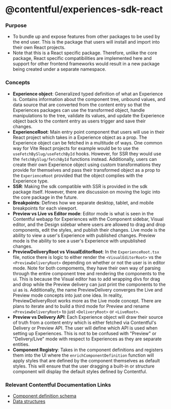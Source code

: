 # @contentful/experiences-sdk-react
### Purpose
- To bundle up and expose features from other packages to be used by the end user. This is the package that users will install and import into their own React projects.
- Note that this is a React specific package. Therefore, unlike the core package, React specific compatibilities are implemented here and support for other frontend frameworks would result in a new package being created under a separate namespace.

### Concepts
- **Experience object**: Generalized typed definition of what an Experience is. Contains information about the component tree, unbound values, and data source that are converted from the content entry so that the Experiences packages can use the transformed object, handle manipulations to the tree, validate its values, and update the Experience object back to the content entry as users trigger and save their changes.
- **ExperienceRoot**: Main entry point component that users will use in their React project which takes in a Experience object as a prop. The Experience object can be fetched in a multitude of ways. One common way for Vite React projects for example would be to use the `useFetchBySlug/useFetchById` hooks. However, for SSR they would use the `fetchBySlug/fetchById` functions instead. Additionally, users can create their own Experience object using custom transformations they provide for themselves and pass their transformed object as a prop to the `ExperienceRoot` provided that the object complies with the Experience type. 
- **SSR**: Making the sdk compatible with SSR is provided in the sdk package itself. However, there are discussion on moving the logic into the core package in the future.
- **Breakpoints**: Defines how we separate desktop, tablet, and mobile breakpoints for each viewport.
- **Preview vs Live vs Editor mode**: Editor mode is what is seen in the Contentful webapp for Experiences with the Component sidebar, Visual editor, and the Design sidebar where users are allowed to drag and drop components, edit the styles, and publish their changes. Live mode is the ability to view a user's Experience with published changes. Preview mode is the ability to see a user's Experience with unpublished changes. 
- **PreviewDeliveryRoot vs VisualEditorRoot**: In the `ExperienceRoot.tsx` file, notice there is logic to either render the `<VisualEditorRoot>` vs the `<PreviewDeliveryRoot>` depending on whether or not the user is in editor mode. Note for both compoments, they have their own way of parsing through the entire component tree and rendering the components to the ui. This is because the Visual editor has to add wrapping divs for drag and drop while the Preview delivery can just print the components to the ui as is. Additionally, the name PreviewDelivery converges the Live and Preview mode concepts into just one idea. In reality, PreviewDeliveryRoot works more as the Live mode concept. There are plans to iterate and to build a third mode for Preview and rename `<PreviewDeliveryRoot>` to just `<DeliveryRoot>` or `<LiveRoot>`.
- **Preview vs Delivery API**: Each Experience object will draw their source of truth from a content entry which is either fetched via Contentful's Delivery or Preview API. The user will define which API is used when setting up Experiences. This is not to be confused with "Preview" or "Delivery/Live" mode with respect to Experiences as they are separate entities.
- **Component Registry**: Takes in the component definitions and registers them into the UI where the `enrichComponentDefinition` function will apply styles that are defined by the component themselves as default styles. This will ensure that the user dragging a built-in or structure component will display the default styles defined by Contentful.

### Relevant Contentful Documentation Links
- [Component definition schema](https://www.contentful.com/developers/docs/experiences/component-definition-schema/)
- [Data structures](https://www.contentful.com/developers/docs/experiences/data-structures/)